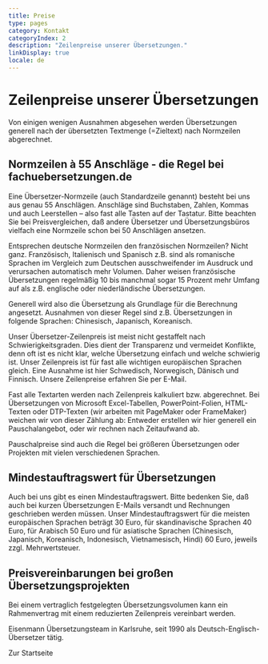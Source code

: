 ```yaml
---
title: Preise
type: pages
category: Kontakt
categoryIndex: 2
description: "Zeilenpreise unserer Übersetzungen."
linkDisplay: true
locale: de
---
```


# Zeilenpreise unserer Übersetzungen

Von einigen wenigen Ausnahmen abgesehen werden Übersetzungen generell nach der übersetzten Textmenge (=Zieltext) nach Normzeilen abgerechnet.

## Normzeilen à 55 Anschläge - die Regel bei fachuebersetzungen.de
Eine Übersetzer-Normzeile (auch Standardzeile genannt) besteht bei uns aus genau 55 Anschlägen. Anschläge sind Buchstaben, Zahlen, Kommas und auch Leerstellen – also fast alle Tasten auf der Tastatur. Bitte beachten Sie bei Preisvergleichen, daß andere Übersetzer und Übersetzungsbüros vielfach eine Normzeile schon bei 50 Anschlägen ansetzen.

Entsprechen deutsche Normzeilen den französischen Normzeilen? Nicht ganz. Französisch, Italienisch und Spanisch z.B. sind als romanische Sprachen im Vergleich zum Deutschen ausschweifender im Ausdruck und verursachen automatisch mehr Volumen. Daher weisen französische Übersetzungen regelmäßig 10 bis manchmal sogar 15 Prozent mehr Umfang auf als z.B. englische oder niederländische Übersetzungen.

Generell wird also die Übersetzung als Grundlage für die Berechnung angesetzt. Ausnahmen von dieser Regel sind z.B. Übersetzungen in folgende Sprachen: Chinesisch, Japanisch, Koreanisch.

Unser Übersetzer-Zeilenpreis ist meist nicht gestaffelt nach Schwierigkeitsgraden. Dies dient der Transparenz und vermeidet Konflikte, denn oft ist es nicht klar, welche Übersetzung einfach und welche schwierig ist. Unser Zeilenpreis ist für fast alle wichtigen europäischen Sprachen gleich. Eine Ausnahme ist hier Schwedisch, Norwegisch, Dänisch und Finnisch. Unsere Zeilenpreise erfahren Sie per E-Mail.

Fast alle Textarten werden nach Zeilenpreis kalkuliert bzw. abgerechnet. Bei Übersetzungen von Microsoft Excel-Tabellen, PowerPoint-Folien, HTML-Texten oder DTP-Texten (wir arbeiten mit PageMaker oder FrameMaker) weichen wir von dieser Zählung ab: Entweder erstellen wir hier generell ein Pauschalangebot, oder wir rechnen nach Zeitaufwand ab.

Pauschalpreise sind auch die Regel bei größeren Übersetzungen oder Projekten mit vielen verschiedenen Sprachen.

## Mindestauftragswert für Übersetzungen
Auch bei uns gibt es einen Mindestauftragswert. Bitte bedenken Sie, daß auch bei kurzen Übersetzungen E-Mails versandt und Rechnungen geschrieben werden müssen. Unser Mindestauftragswert für die meisten europäischen Sprachen beträgt 30 Euro, für skandinavische Sprachen 40 Euro, für Arabisch 50 Euro und für asiatische Sprachen (Chinesisch, Japanisch, Koreanisch, Indonesisch, Vietnamesisch, Hindi) 60 Euro, jeweils zzgl. Mehrwertsteuer.

## Preisvereinbarungen bei großen Übersetzungsprojekten
Bei einem vertraglich festgelegten Übersetzungsvolumen kann ein Rahmenvertrag mit einem reduzierten Zeilenpreis vereinbart werden.

 

Eisenmann Übersetzungsteam in Karlsruhe, seit 1990 als Deutsch-Englisch-Übersetzer tätig.

Zur Startseite